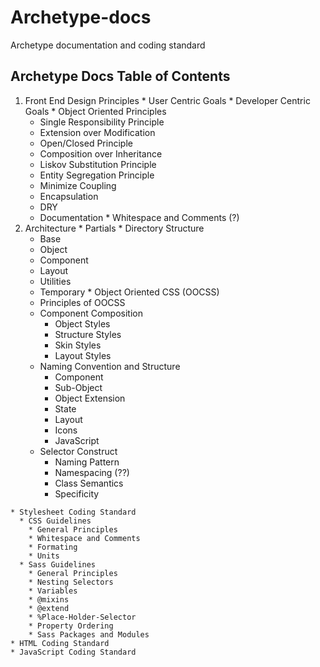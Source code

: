 # Archetype-docs

Archetype documentation and coding standard

## Archetype Docs Table of Contents

  1. Front End Design Principles
    * User Centric Goals
    * Developer Centric Goals
    * Object Oriented Principles
      * Single Responsibility Principle
      * Extension over Modification
      * Open/Closed Principle
      * Composition over Inheritance 
      * Liskov Substitution Principle
      * Entity Segregation Principle
      * Minimize Coupling
      * Encapsulation
      * DRY
      * Documentation
    * Whitespace and Comments (?)
  2. Architecture
    * Partials
    * Directory Structure
      * Base
      * Object
      * Component
      * Layout
      * Utilities
      * Temporary
    * Object Oriented CSS (OOCSS)
      * Principles of OOCSS
      * Component Composition
        * Object Styles
        * Structure Styles
        * Skin Styles
        * Layout Styles
      * Naming Convention and Structure
        * Component
        * Sub-Object
        * Object Extension
        * State
        * Layout
        * Icons
        * JavaScript
      * Selector Construct
        * Naming Pattern
        * Namespacing   (??)
        * Class Semantics
        * Specificity

    * Stylesheet Coding Standard
      * CSS Guidelines
        * General Principles
        * Whitespace and Comments
        * Formating
        * Units
      * Sass Guidelines
        * General Principles
        * Nesting Selectors
        * Variables 
        * @mixins
        * @extend
        * %Place-Holder-Selector
        * Property Ordering
        * Sass Packages and Modules
    * HTML Coding Standard
    * JavaScript Coding Standard

